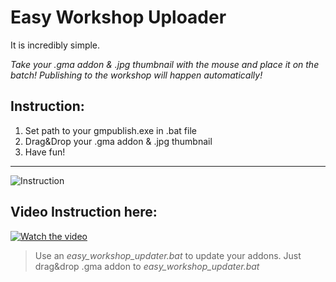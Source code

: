 # Easy Workshop Uploader

It is incredibly simple.

*Take your .gma addon & .jpg thumbnail with the mouse and place it on the batch!
Publishing to the workshop will happen automatically!*

Instruction:
---
1. Set path to your gmpublish.exe in .bat file
2. Drag&Drop your .gma addon & .jpg thumbnail
3. Have fun!
---
![Instruction](https://i.imgur.com/8KgbK5z.png)

Video Instruction here:
---
[![Watch the video](https://i.imgur.com/qGy6mXo.png)](https://youtu.be/JSEF2cHYn8I)

>Use an *easy_workshop_updater.bat* to update your addons.
>Just drag&drop .gma addon to *easy_workshop_updater.bat*
